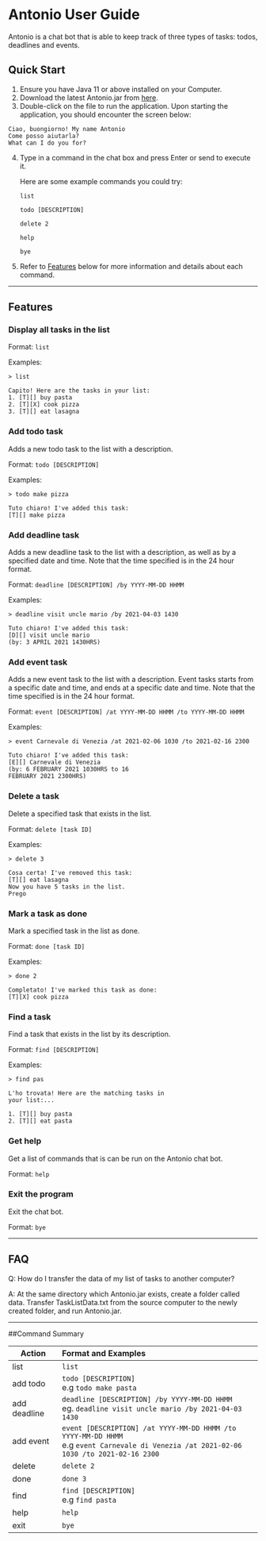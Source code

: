 # Antonio User Guide
Antonio is a chat bot that is able to keep track of three types of tasks: todos, deadlines and events.

## Quick Start
1. Ensure you have Java 11 or above installed on your Computer.
2. Download the latest Antonio.jar from [here](http://google.com).
3. Double-click on the file to run the application. Upon starting the application, you should encounter the screen below:
```
Ciao, buongiorno! My name Antonio
Come posso aiutarla?
What can I do you for?
```
4. Type in a command in the chat box and press Enter or send to execute it. 

    Here are some example commands you could try:
    
    `list`
   
    `todo [DESCRIPTION]`
   
    `delete 2`
    
    `help`
    
   `bye`
5. Refer to [Features](#features) below for more information and details about each command.

---

## Features
### Display all tasks in the list

Format: `list`

Examples:

```
> list

Capito! Here are the tasks in your list:
1. [T][] buy pasta
2. [T][X] cook pizza
3. [T][] eat lasagna
```

### Add todo task
Adds a new todo task to the list with a description.

Format: `todo [DESCRIPTION]`

Examples: 
```
> todo make pizza

Tuto chiaro! I've added this task:
[T][] make pizza
```

### Add deadline task
Adds a new deadline task to the list with a description, as well as by a specified date and time. 
Note that the time specified is in the 24 hour format.

Format: `deadline [DESCRIPTION] /by YYYY-MM-DD HHMM`

Examples: 
```
> deadline visit uncle mario /by 2021-04-03 1430

Tuto chiaro! I've added this task:
[D][] visit uncle mario
(by: 3 APRIL 2021 1430HRS)
```

### Add event task
Adds a new event task to the list with a description. Event tasks starts from a specific date
and time, and ends at a specific date and time.
Note that the time specified is in the 24 hour format.

Format: `event [DESCRIPTION] /at YYYY-MM-DD HHMM /to YYYY-MM-DD HHMM `

Examples:
```
> event Carnevale di Venezia /at 2021-02-06 1030 /to 2021-02-16 2300

Tuto chiaro! I've added this task:
[E][] Carnevale di Venezia
(by: 6 FEBRUARY 2021 1030HRS to 16
FEBRUARY 2021 2300HRS)
```

### Delete a task
Delete a specified task that exists in the list.

Format: `delete [task ID]`

Examples:
```
> delete 3

Cosa certa! I've removed this task:
[T][] eat lasagna
Now you have 5 tasks in the list.
Prego
```

### Mark a task as done
Mark a specified task in the list as done.

Format: `done [task ID]`

Examples:
```
> done 2

Completato! I've marked this task as done:
[T][X] cook pizza
```

### Find a task
Find a task that exists in the list by its description.

Format: `find [DESCRIPTION]`

Examples:
```
> find pas

L'ho trovata! Here are the matching tasks in
your list:...

1. [T][] buy pasta
2. [T][] eat pasta
```

### Get help
Get a list of commands that is can be run on the Antonio chat bot.

Format: `help`

### Exit the program
Exit the chat bot.

Format: `bye`

---

## FAQ
Q: How do I transfer the data of my list of tasks to another computer?

A: At the same directory which Antonio.jar exists, create a folder called data. Transfer 
TaskListData.txt from the source computer to the newly created folder, and run Antonio.jar.

---

##Command Summary

| Action       | Format and Examples          |
| ------------- |:-------------|
| list| `list`| 
| add todo|`todo [DESCRIPTION]` <br/>e.g `todo make pasta`|
| add deadline|`deadline [DESCRIPTION] /by YYYY-MM-DD HHMM` <br/>eg. `deadline visit uncle mario /by 2021-04-03 1430`|
| add event|`event [DESCRIPTION] /at YYYY-MM-DD HHMM /to YYYY-MM-DD HHMM` <br/>e.g `event Carnevale di Venezia /at 2021-02-06 1030 /to 2021-02-16 2300`|
|delete|`delete 2`|
|done|`done 3`|
|find|`find [DESCRIPTION]` <br/>e.g `find pasta`|
|help|`help`|
|exit|`bye`|




